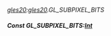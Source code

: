 _[gles20](../../modules/gles20/gles20-module.md):[gles20](../../modules/gles20/gles20-module.md).GL\_SUBPIXEL\_BITS_
##### Const GL\_SUBPIXEL\_BITS:[Int](../../modules/wonkey/wonkey-types-int.md)
